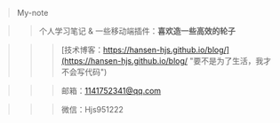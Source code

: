 > My-note

>> 个人学习笔记 & 一些移动端插件：**喜欢造一些高效的轮子**

>>> [技术博客：https://hansen-hjs.github.io/blog/](https://hansen-hjs.github.io/blog/ "要不是为了生活，我才不会写代码")

>>> 邮箱：1141752341@qq.com

>>> 微信：Hjs951222
